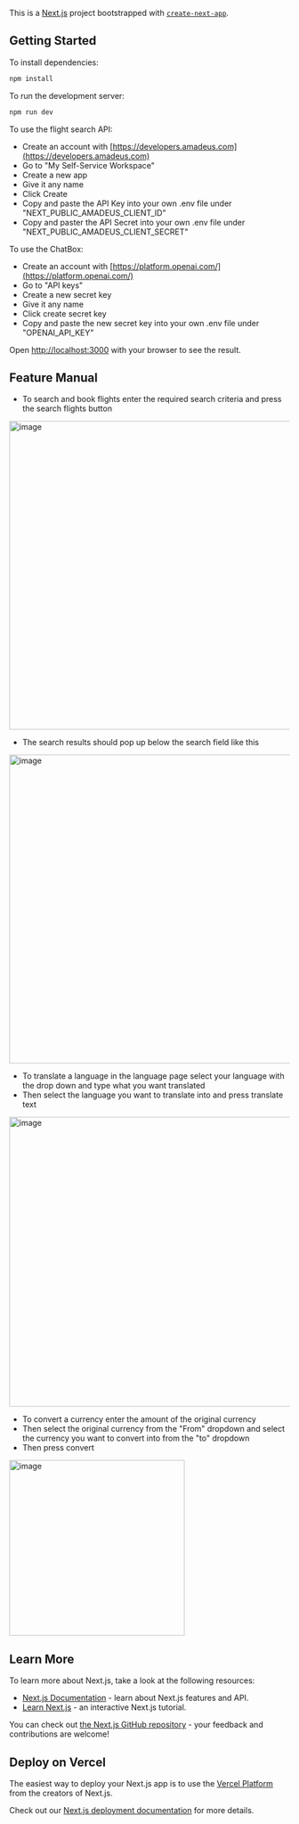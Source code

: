 This is a [Next.js](https://nextjs.org/) project bootstrapped with [`create-next-app`](https://github.com/vercel/next.js/tree/canary/packages/create-next-app).

## Getting Started

To install dependencies:

```bash
npm install
```

To run the development server:

```bash
npm run dev
```

To use the flight search API:

 - Create an account with [https://developers.amadeus.com](https://developers.amadeus.com)
 - Go to "My Self-Service Workspace"
 - Create a new app
 - Give it any name
 - Click Create
 - Copy and paste the API Key into your own .env file under "NEXT_PUBLIC_AMADEUS_CLIENT_ID"
 - Copy and paster the API Secret into your own .env file under "NEXT_PUBLIC_AMADEUS_CLIENT_SECRET"

To use the ChatBox:

 - Create an account with [https://platform.openai.com/](https://platform.openai.com/)
 - Go to "API keys"
 - Create a new secret key
 - Give it any name
 - Click create secret key
 - Copy and paste the new secret key into your own .env file under "OPENAI_API_KEY"

Open [http://localhost:3000](http://localhost:3000) with your browser to see the result.

## Feature Manual

 - To search and book flights enter the required search criteria and press the search flights button
<img width="554" alt="image" src="https://github.com/COSC-412-group-7/travel-trove-ai/assets/104221232/a1d7907b-a865-4f68-aa93-167305c9bd4d">

 - The search results should pop up below the search field like this
<img width="554" alt="image" src="https://github.com/COSC-412-group-7/travel-trove-ai/assets/104221232/471d13ec-8f3f-4c9e-920d-4c6e996f543a">

 - To translate a language in the language page select your language with the drop down and type what you want translated
 - Then select the language you want to translate into and press translate text
<img width="520" alt="image" src="https://github.com/COSC-412-group-7/travel-trove-ai/assets/104221232/64c6b3e9-901c-402a-8411-b49956936a81">

 - To convert a currency enter the amount of the original currency
 - Then select the original currency from the "From" dropdown and select the currency you want to convert into from the "to" dropdown
 - Then press convert
<img width="315" alt="image" src="https://github.com/COSC-412-group-7/travel-trove-ai/assets/104221232/d2ad5a78-1a0e-4ac2-81fb-51e857f874e5">

## Learn More

To learn more about Next.js, take a look at the following resources:

- [Next.js Documentation](https://nextjs.org/docs) - learn about Next.js features and API.
- [Learn Next.js](https://nextjs.org/learn) - an interactive Next.js tutorial.

You can check out [the Next.js GitHub repository](https://github.com/vercel/next.js/) - your feedback and contributions are welcome!

## Deploy on Vercel

The easiest way to deploy your Next.js app is to use the [Vercel Platform](https://vercel.com/new?utm_medium=default-template&filter=next.js&utm_source=create-next-app&utm_campaign=create-next-app-readme) from the creators of Next.js.

Check out our [Next.js deployment documentation](https://nextjs.org/docs/deployment) for more details.
